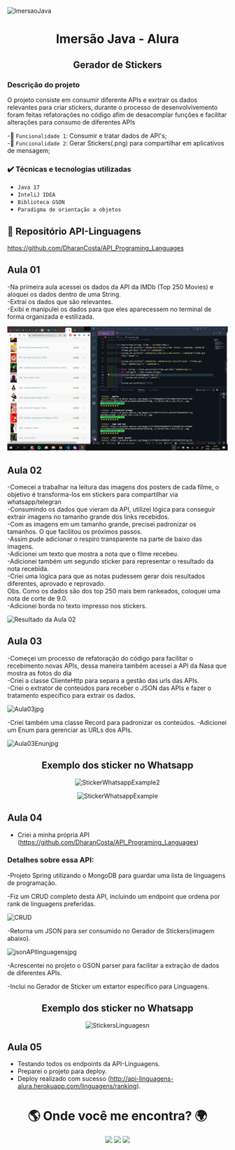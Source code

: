 ![ImersaoJava](https://user-images.githubusercontent.com/41304141/180502973-63a87ed9-fb0b-4e77-a70b-b7543e41025a.jpg)

<h1 align="center">Imersão Java - Alura</h1>
<h2 align="center">Gerador de Stickers</h2>

<h3> Descrição do projeto </h3>

O projeto consiste em consumir diferente APIs e exrtrair os dados relevantes para criar stickers, durante o processo de desenvolvivemento foram feitas refatorações no código afim de desacomplar funções e facilitar alterações para consumo de diferentes APIs</br>

-🔨 `Funcionalidade 1`: Consumir e tratar dados de API's;</br>
-🔨 `Funcionalidade 2`: Gerar Stickers(.png) para compartilhar em aplicativos de mensagem;</br>


<h3> ✔️ Técnicas e tecnologias utilizadas </h3>
 
- ``Java 17``
- ``InteliJ IDEA``
- ``Biblioteca GSON``
- ``Paradigma de orientação a objetos``

## 📁 Repositório API-Linguagens

https://github.com/DharanCosta/API_Programing_Languages


## Aula 01

-Na primeira aula acessei os dados da API da IMDb (Top 250 Movies) e aloquei os dados dentro de uma String.</br>
-Extrai os dados que são relevantes.</br>
-Exibi e manipulei os dados para que eles aparecessem no terminal de forma organizada e estilizada.</br>

![Resultado da Aula 01](https://github.com/DharanCosta/ImersaoJava_Alura/blob/main/Assets/Captura%20de%20tela%202022-07-18%20211352.jpg?raw=true)


## Aula 02

-Comecei a trabalhar na leitura das imagens dos posters de cada filme, o objetivo é transforma-los em stickers para compartilhar via whatsapp/telegran</br>
-Consumindo os dados que vieram da API, utilizei lógica para conseguir extrair imagens no tamanho grande dos links recebidos. </br>
-Com as imagens em um tamanho grande, precisei padronizar os tamanhos. O que facilitou os próximos passos.</br>
-Assim pude adicionar o respiro transparente na parte de baixo das imagens.</br>
-Adicionei um texto que mostra a nota que o filme recebeu.</br>
-Adicionei também um segundo sticker para representar o resultado da nota recebida.</br>
-Criei uma lógica para que as notas pudessem gerar dois resultados diferentes, aprovado e reprovado.</br>
Obs. Como os dados são dos top 250 mais bem rankeados, coloquei uma nota de corte de 9.0.</br>
-Adicionei borda no texto impresso nos stickers.</br>

![Resultado da Aula 02](https://user-images.githubusercontent.com/41304141/179857515-a16a9661-2a94-4d82-a559-eccdfcba24fb.jpg)

## Aula 03

-Começei um processo de refatoração do código para facilitar o recebimento novas APIs, dessa maneira também acessei a API da Nasa que mostra as fotos do dia</br>
-Criei a classe ClienteHttp para separa a gestão das urls das APIs.</br>
-Criei o extrator de conteúdos para receber o JSON das APIs e fazer o tratamento específico para extrair os dados.</br>

![Aula03jpg](https://user-images.githubusercontent.com/41304141/180103992-73145793-5212-4323-8726-1e7facc67507.jpg)

-Criei também uma classe Record para padronizar os conteúdos.
-Adicionei um Enum para gerenciar as URLs dos APIs.</br>

![Aula03Enunjpg](https://user-images.githubusercontent.com/41304141/180104008-70686282-3d55-4f8b-b7f1-2726893e18f9.jpg)

<h2 align="center">Exemplo dos sticker no Whatsapp</h2>

<div align="center">
 
 ![StickerWhatsappExample2](https://user-images.githubusercontent.com/41304141/180104893-7dbd4fc8-a647-4ddb-b51e-0c9b4259e40f.jpg)

 ![StickerWhatsappExample](https://user-images.githubusercontent.com/41304141/180104578-0266c8c3-01cd-452d-9ce3-cfc483f05e92.jpg)
 
</div>

## Aula 04 

- Criei a minha própria API (https://github.com/DharanCosta/API_Programing_Languages)</br>

<h3>Detalhes sobre essa API:</h3>

-Projeto Spring utilizando o MongoDB para guardar uma lista de linguagens de programação.

-Fiz um CRUD completo desta API, incluindo um endpoint que ordena por rank de linguagens preferidas.

![CRUD](https://user-images.githubusercontent.com/41304141/180464673-204a2daa-a92d-4a31-addc-5cd3b35e11e1.jpg)

-Retorna um JSON para ser consumido no Gerador de Stickers(imagem abaixo).

![jsonAPIlinguagensjpg](https://user-images.githubusercontent.com/41304141/180462837-37cec6f0-3dc9-4d82-b204-21dc0b958d9d.jpg)

-Acrescentei no projeto o GSON parser para facilitar a extração de dados de diferentes APIs.

-Inclui no Gerador de Sticker um extartor específico para Linguagens.

<h2 align="center">Exemplo dos sticker no Whatsapp</h2>

<div align="center">

![StickersLinguagesn](https://user-images.githubusercontent.com/41304141/180466420-d78e27cc-b354-4de5-9943-284a88e7fe69.jpg)

 </div>
 
## Aula 05
- Testando todos os endpoints da API-Linguagens. </br>
- Preparei o projeto para deploy.</br>
- Deploy realizado com sucesso (http://api-linguagens-alura.herokuapp.com/linguagens/ranking).</br>

<h1 align="center">🌎 Onde você me encontra? 🌍</h1>

                                    
<div align="center" > 
  <a href="https://discord.gg/4j9jynF3" target="_blank"><img src="https://img.shields.io/badge/Discord-7289DA?style=for-the-badge&logo=discord&logoColor=white" target="_blank"></a> 
  <a href = "mailto:dharancosta@gmail.com"><img src="https://img.shields.io/badge/Gmail-D14836?style=for-the-badge&logo=gmail&logoColor=white" target="_blank"></a>
  <a href="www.linkedin.com/in/dharancosta" target="_blank"><img src="https://img.shields.io/badge/-LinkedIn-%230077B5?style=for-the-badge&logo=linkedin&logoColor=white" target="_blank"></a> 
</div


